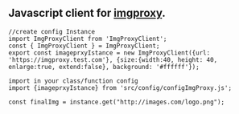 ## Javascript client for [imgproxy](https://imgproxy.net/).

    //create config Instance
    import ImgProxyClient from 'ImgProxyClient';
    const { ImgProxyClient } = ImgProxyClient;
    export const imageprxyIstance = new ImgProxyClient({url: 'https://imgproxy.test.com'}, {size:{width:40, height: 40, enlarge:true, extend:false}, background: '#ffffff'});

    import in your class/function config
    import {imageprxyIstance} from 'src/config/configImgProxy.js';

    const finalImg = instance.get("http://images.com/logo.png");

